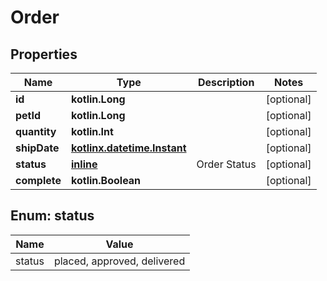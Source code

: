 
# Order

## Properties
| Name | Type | Description | Notes |
| ------------ | ------------- | ------------- | ------------- |
| **id** | **kotlin.Long** |  |  [optional] |
| **petId** | **kotlin.Long** |  |  [optional] |
| **quantity** | **kotlin.Int** |  |  [optional] |
| **shipDate** | [**kotlinx.datetime.Instant**](kotlinx.datetime.Instant.md) |  |  [optional] |
| **status** | [**inline**](#Status) | Order Status |  [optional] |
| **complete** | **kotlin.Boolean** |  |  [optional] |


<a id="Status"></a>
## Enum: status
| Name | Value |
| ---- | ----- |
| status | placed, approved, delivered |



